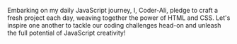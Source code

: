 Embarking on my daily JavaScript journey, I, Coder-Ali, pledge to craft a fresh project each day, weaving together the power of HTML and CSS. Let's inspire one another to tackle our coding challenges head-on and unleash the full potential of JavaScript creativity!
